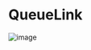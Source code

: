 # QueueLink
![image](https://user-images.githubusercontent.com/60685073/235512738-cc2a50c3-3a35-42e5-ada9-77d69d27eae7.png)
